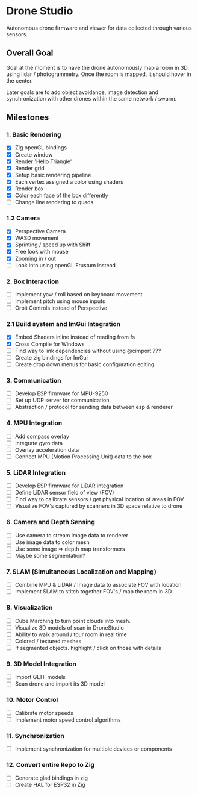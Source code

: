 # Drone Studio

Autonomous drone firmware and viewer for data collected through various sensors.


## Overall Goal

Goal at the moment is to have the drone autonomously map a room in 3D using lidar / photogrammetry. Once the room is mapped, it should hover in the center. 

Later goals are to add object avoidance, image detection and synchronization with other drones within the same network / swarm.

## Milestones

### 1. Basic Rendering

- [X] Zig openGL bindings
- [X] Create window
- [X] Render 'Hello Triangle'
- [X] Render grid
- [X] Setup basic rendering pipeline
- [X] Each vertex assigned a color using shaders
- [X] Render box
- [X] Color each face of the box differently
- [ ] Change line rendering to quads

### 1.2 Camera

- [X] Perspective Camera
- [X] WASD movement
- [X] Sprinting / speed up with Shift
- [X] Free look with mouse
- [X] Zooming in / out
- [ ] Look into using openGL Frustum instead

### 2. Box Interaction

- [ ] Implement yaw / roll based on keyboard movement
- [ ] Implement pitch using mouse inputs
- [ ] Orbit Controls instead of Perspective

### 2.1 Build system and ImGui Integration

- [X] Embed Shaders inline instead of reading from fs
- [X] Cross Compile for Windows
- [ ] Find way to link dependencies without using @cimport ???
- [ ] Create zig bindings for ImGui
- [ ] Create drop down menus for basic configuration editing 

### 3. Communication

- [ ] Develop ESP firmware for MPU-9250
- [ ] Set up UDP server for communication
- [ ] Abstraction / protocol for sending data between esp & renderer

### 4. MPU Integration

- [ ] Add compass overlay
- [ ] Integrate gyro data
- [ ] Overlay acceleration data
- [ ] Connect MPU (Motion Processing Unit) data to the box

### 5. LiDAR Integration

- [ ] Develop ESP firmware for LiDAR integration
- [ ] Define LiDAR sensor field of view (FOV)
- [ ] Find way to calibrate sensors / get physical location of areas in FOV
- [ ] Visualize FOV's captured by scanners in 3D space relative to drone

### 6. Camera and Depth Sensing

- [ ] Use camera to stream image data to renderer
- [ ] Use image data to color mesh
- [ ] Use some image => depth map transformers
- [ ] Maybe some segmentation? 

### 7. SLAM (Simultaneous Localization and Mapping)

- [ ] Combine MPU & LiDAR / Image data to associate FOV with location
- [ ] Implement SLAM to stitch together FOV's / map the room in 3D

### 8. Visualization

- [ ] Cube Marching to turn point clouds into mesh.
- [ ] Visualize 3D models of scan in DroneStudio
- [ ] Ability to walk around / tour room in real time
- [ ] Colored / textured meshes
- [ ] If segmented objects. highlight / click on those with details

### 9. 3D Model Integration

- [ ] Import GLTF models
- [ ] Scan drone and import its 3D model

### 10. Motor Control

- [ ] Calibrate motor speeds
- [ ] Implement motor speed control algorithms

### 11. Synchronization

- [ ] Implement synchronization for multiple devices or components

### 12. Convert entire Repo to Zig

- [ ] Generate glad bindings in zig
- [ ] Create HAL for ESP32 in Zig
